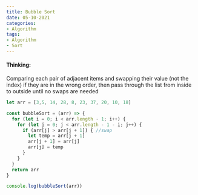 ```yaml
---
title: Bubble Sort
date: 05-10-2021
categories:
- Algorithm
tags:
- Algorithm
- Sort
---
```


#### Thinking:
Comparing each pair of adjacent items and swapping their value (not the index) if they are in the wrong order, then pass through the list from inside to outside until no swaps are needed

```javascript
let arr = [3,5, 14, 28, 8, 23, 37, 20, 10, 18]

const bubbleSort = (arr) => {
  for (let i = 0; i < arr.length - 1; i++) {
    for (let j = 0; j < arr.length - 1 - i; j++) {
      if (arr[j] > arr[j + 1]) { //swap
        let temp = arr[j + 1]
        arr[j + 1] = arr[j]
        arr[j] = temp
      }
    }
  }
  return arr
}

console.log(bubbleSort(arr))
```